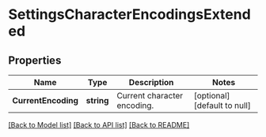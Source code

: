 # SettingsCharacterEncodingsExtended

## Properties
Name | Type | Description | Notes
------------ | ------------- | ------------- | -------------
**CurrentEncoding** | **string** | Current character encoding. | [optional] [default to null]

[[Back to Model list]](../README.md#documentation-for-models) [[Back to API list]](../README.md#documentation-for-api-endpoints) [[Back to README]](../README.md)


